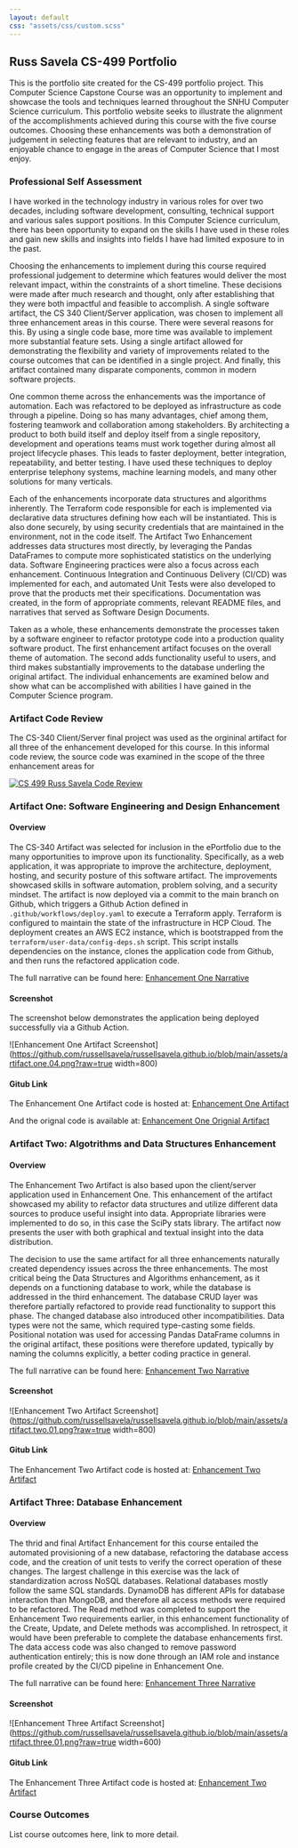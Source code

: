 ```yaml
---
layout: default
css: "assets/css/custom.scss"
---
```


## Russ Savela CS-499 Portfolio

This is the portfolio site created for the CS-499 portfolio project. This Computer Science Capstone Course was an opportunity to implement and showcase the tools and techniques learned throughout the SNHU Computer Science curriculum.  This portfolio website seeks to illustrate the alignment of the accomplishments achieved during this course with the five course outcomes.  Choosing these enhancements was both a demonstration of judgement in selecting features that are relevant to industry, and an enjoyable chance to engage in the areas of Computer Science that I most enjoy.

### Professional Self Assessment

I have worked in the technology industry in various roles for over two decades, including software development, consulting, technical support and various sales support positions.  In this Computer Science curriculum, there has been opportunity to expand on the skills I have used in these roles and gain new skills and insights into fields I have had limited exposure to in the past.   

Choosing the enhancements to implement during this course required professional judgement to determine which features would deliver the most relevant impact, within the constraints of a short timeline.    These decisions were made after much research and thought, only after establishing that they were both impactful and feasible to accomplish.
A single software artifact, the CS 340 Client/Server application, was chosen to implement all three enhancement areas in this course.   There were several reasons for this.  By using a single code base, more time was available to implement more substantial feature sets.  Using a single artifact allowed for demonstrating the flexibility and variety of improvements related to the course outcomes that can be identified in a single project. And finally, this artifact contained many disparate components, common in modern software projects.

One common theme across the enhancements was the importance of automation.  Each was refactored to be deployed as infrastructure as code through a pipeline.   Doing so has many advantages, chief among them, fostering teamwork and collaboration among stakeholders.  By architecting a product to both build itself and deploy itself from a single repository, development and operations teams must work together during almost all project lifecycle phases.  This leads to faster deployment, better integration, repeatability, and better testing.  I have used these techniques to deploy enterprise telephony systems, machine learning models, and many other solutions for many verticals.

Each of the enhancements incorporate data structures and algorithms inherently.  The Terraform code responsible for each is implemented via declarative data structures defining how each will be instantiated.  This is also done securely, by using security credentials that are maintained in the environment, not in the code itself.  The Artifact Two Enhancement addresses data structures most directly, by leveraging the Pandas DataFrames to compute more sophisticated statistics on the underlying data.
Software Engineering practices were also a focus across each enhancement.   Continuous Integration and Continuous Delivery (CI/CD) was implemented for each, and automated Unit Tests were also developed to prove that the products met their specifications.  Documentation was created, in the form of appropriate comments, relevant README files, and narratives that served as Software Design Documents.

Taken as a whole, these enhancements demonstrate the processes taken by a software engineer to refactor prototype code into a production quality software product.  The first enhancement artifact focuses on the overall theme of automation.  The second adds functionality useful to users, and third makes substantially improvements to the database underling the original artifact.  The individual enhancements are examined below and show what can be accomplished with abilities I have gained in the Computer Science program.


### Artifact Code Review

The CS-340 Client/Server final project was used as the orgininal artifact for all three of the enhancement developed for this course.  In this informal code review, the source code was examined in the scope of the three enhancement areas for

[![CS 499 Russ Savela Code Review](https://img.youtube.com/vi/NZknNQFUsXk/0.jpg)](https://www.youtube.com/watch?v=NZknNQFUsXk)

### Artifact One: Software Engineering and Design Enhancement

#### Overview
The CS-340 Artifact was selected for inclusion in the ePortfolio due to the many opportunities to improve upon its functionality.  Specifically, as a web application, it was appropriate to improve the architecture, deployment, hosting, and security posture of this software artifact.  The improvements showcased skills in software automation, problem solving, and a security mindset.  The artifact is now deployed via a commit to the main branch on Github, which triggers a Github Action defined in `.github/workflows/deploy.yaml` to execute a Terraform apply.   Terraform is configured to maintain the state of the infrastructure in HCP Cloud.  The deployment creates an AWS EC2 instance, which is bootstrapped from the `terraform/user-data/config-deps.sh` script.  This script installs dependencies on the instance, clones the application code from Github, and then runs the refactored application code. 

The full narrative can be found here:
[Enhancement One Narrative](artifact.one.narrative.md)

#### Screenshot
The screenshot below demonstrates the application being deployed successfully via a Github Action.

![Enhancement One Artifact Screenshot](https://github.com/russellsavela/russellsavela.github.io/blob/main/assets/artifact.one.04.png?raw=true width=800)

#### Gitub Link
The Enhancement One Artifact code is hosted at:
[Enhancement One Artifact](https://github.com/russellsavela/cs499-enhancement-one)

And the orignal code is available at:
[Enhancement One Orignial Artifact]()

### Artifact Two: Algotrithms and Data Structures Enhancement

#### Overview

The Enhancement Two Artifact is also based upon the client/server application used in Enhancement One.  This enhancement of the artifact showcased my ability to refactor data structures and utilize different data sources to produce useful insight into data.  Appropriate libraries were implemented to do so, in this case the SciPy stats library. The artifact now presents the user with both graphical and textual insight into the data distribution.

The decision to use the same artifact for all three enhancements naturally created dependency issues across the three enhancements.  The most critical being the Data Structures and Algorithms enhancement, as it depends on a functioning database to work, while the database is addressed in the third enhancement.   The database CRUD layer was therefore partially refactored to provide read functionality to support this phase.
The changed database also introduced other incompatibilities.  Data types were not the same, which required type-casting some fields.  Positional notation was used for accessing Pandas DataFrame columns in the original artifact, these positions were therefore updated, typically by naming the columns explicitly, a better coding practice in general.

The full narrative can be found here:
[Enhancement Two Narrative](artifact.two.narrative.md)

#### Screenshot

![Enhancement Two Artifact Screenshot](https://github.com/russellsavela/russellsavela.github.io/blob/main/assets/artifact.two.01.png?raw=true width=800)

#### Gitub Link

The Enhancement Two Artifact code is hosted at:
[Enhancement Two Artifact](https://github.com/russellsavela/cs499-enhancement-two)

### Artifact Three: Database Enhancement

#### Overview

The thrid and final Artifact Enhancement for this course entailed the automated provisioning of a new database, refactoring the database access code, and the creation of unit tests to verify the correct operation of these changes.  The largest challenge in this exercise was the lack of standardization across NoSQL databases.  Relational databases mostly follow the same SQL standards.  DynamoDB has different APIs for database interaction than MongoDB, and therefore all access methods were required to be refactored.  The Read method was completed to support the Enhancement Two requirements earlier, in this enhancement functionality of the Create, Update, and Delete methods was accomplished.  In retrospect, it would have been preferable to complete the database enhancements first.   The data access code was also changed to remove password authentication entirely; this is now done through an IAM role and instance profile created by the CI/CD pipeline in Enhancement One.

The full narrative can be found here:
[Enhancement Three Narrative](artifact.three.narrative.md)

#### Screenshot

![Enhancement Three Artifact Screenshot](https://github.com/russellsavela/russellsavela.github.io/blob/main/assets/artifact.three.01.png?raw=true width=600)

#### Gitub Link

The Enhancement Three Artifact code is hosted at:
[Enhancement Two Artifact](https://github.com/russellsavela/cs499-enhancement-three)

### Course Outcomes

List course outcomes here, link to more detail.
